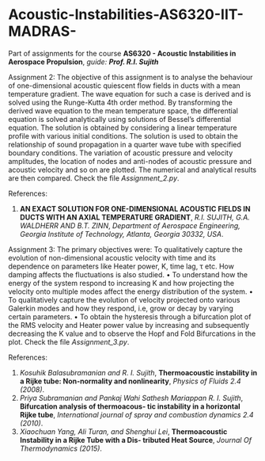 # Acoustic-Instabilities-AS6320-IIT-MADRAS-
Part of assignments for the course **AS6320 - Acoustic Instabilities in Aerospace Propulsion**, *guide:* ***Prof. R.I. Sujith***

Assignment 2:
The objective of this assignment is to analyse the behaviour of one-dimensional acoustic quiescent flow
fields in ducts with a mean temperature gradient. The wave equation for such a case is derived and is
solved using the Runge-Kutta 4th order method. By transforming the derived wave equation to the mean
temperature space, the differential equation is solved analytically using solutions of Bessel’s differential
equation. The solution is obtained by considering a linear temperature profile with various initial conditions.
The solution is used to obtain the relationship of sound propagation in a quarter wave tube with specified
boundary conditions. The variation of acoustic pressure and velocity amplitudes, the location of nodes and
anti-nodes of acoustic pressure and acoustic velocity and so on are plotted. The numerical and analytical
results are then compared. Check the file *Assignment_2.py*.

References:
1) **AN EXACT SOLUTION FOR ONE-DIMENSIONAL ACOUSTIC FIELDS IN DUCTS WITH AN AXIAL TEMPERATURE GRADIENT**, *R.I. SUJITH, G.A. WALDHERR AND B.T. ZINN*, *Department of Aerospace Engineering, Georgia Institute of Technology, Atlanta, Georgia 30332, USA*.

Assignment 3:
The primary objectives were:
To qualitatively capture the evolution of non-dimensional acoustic velocity with time and its dependence
on parameters like Heater power, K, time lag, τ etc. How damping affects the fluctuations is also studied.
• To understand how the energy of the system respond to increasing K and how projecting the velocity onto
multiple modes affect the energy distribution of the system.
• To qualitatively capture the evolution of velocity projected onto various Galerkin modes and how they
respond, i.e, grow or decay by varying certain parameters.
• To obtain the hysteresis through a bifurcation plot of the RMS velocity and Heater power value by
increasing and subsequently decreasing the K value and to observe the Hopf and Fold Bifurcations in the
plot.
Check the file *Assignment_3.py*.

References:
1) *Kosuhik Balasubramanian and R. I. Sujith*, **Thermoacoustic instability in a Rijke tube: Non-normality
and nonlinearity**, *Physics of Fluids 2.4 (2008)*.
2) *Priya Subramanian and Pankaj Wahi Sathesh Mariappan R. I. Sujith*, **Bifurcation analysis of thermoacous-
tic instability in a horizontal Rijke tube**,  *International journal of spray and combustion dynamics 2.4
(2010)*.
3) *Xiaochuan Yang, Ali Turan, and Shenghui Lei*, **Thermoacoustic Instability in a Rijke Tube with a Dis-
tributed Heat Source**, *Journal Of Thermodynamics (2015)*.




